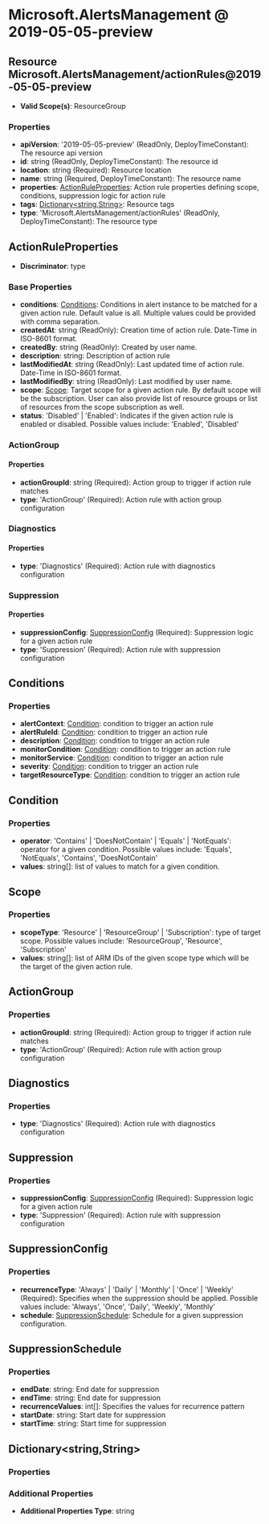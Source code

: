 # Microsoft.AlertsManagement @ 2019-05-05-preview

## Resource Microsoft.AlertsManagement/actionRules@2019-05-05-preview
* **Valid Scope(s)**: ResourceGroup
### Properties
* **apiVersion**: '2019-05-05-preview' (ReadOnly, DeployTimeConstant): The resource api version
* **id**: string (ReadOnly, DeployTimeConstant): The resource id
* **location**: string (Required): Resource location
* **name**: string (Required, DeployTimeConstant): The resource name
* **properties**: [ActionRuleProperties](#actionruleproperties): Action rule properties defining scope, conditions, suppression logic for action rule
* **tags**: [Dictionary<string,String>](#dictionarystringstring): Resource tags
* **type**: 'Microsoft.AlertsManagement/actionRules' (ReadOnly, DeployTimeConstant): The resource type

## ActionRuleProperties
* **Discriminator**: type
### Base Properties
* **conditions**: [Conditions](#conditions): Conditions in alert instance to be matched for a given action rule. Default value is all. Multiple values could be provided with comma separation.
* **createdAt**: string (ReadOnly): Creation time of action rule. Date-Time in ISO-8601 format.
* **createdBy**: string (ReadOnly): Created by user name.
* **description**: string: Description of action rule
* **lastModifiedAt**: string (ReadOnly): Last updated time of action rule. Date-Time in ISO-8601 format.
* **lastModifiedBy**: string (ReadOnly): Last modified by user name.
* **scope**: [Scope](#scope): Target scope for a given action rule. By default scope will be the subscription. User can also provide list of resource groups or list of resources from the scope subscription as well.
* **status**: 'Disabled' | 'Enabled': Indicates if the given action rule is enabled or disabled. Possible values include: 'Enabled', 'Disabled'
### ActionGroup
#### Properties
* **actionGroupId**: string (Required): Action group to trigger if action rule matches
* **type**: 'ActionGroup' (Required): Action rule with action group configuration

### Diagnostics
#### Properties
* **type**: 'Diagnostics' (Required): Action rule with diagnostics configuration

### Suppression
#### Properties
* **suppressionConfig**: [SuppressionConfig](#suppressionconfig) (Required): Suppression logic for a given action rule
* **type**: 'Suppression' (Required): Action rule with suppression configuration


## Conditions
### Properties
* **alertContext**: [Condition](#condition): condition to trigger an action rule
* **alertRuleId**: [Condition](#condition): condition to trigger an action rule
* **description**: [Condition](#condition): condition to trigger an action rule
* **monitorCondition**: [Condition](#condition): condition to trigger an action rule
* **monitorService**: [Condition](#condition): condition to trigger an action rule
* **severity**: [Condition](#condition): condition to trigger an action rule
* **targetResourceType**: [Condition](#condition): condition to trigger an action rule

## Condition
### Properties
* **operator**: 'Contains' | 'DoesNotContain' | 'Equals' | 'NotEquals': operator for a given condition. Possible values include: 'Equals', 'NotEquals', 'Contains', 'DoesNotContain'
* **values**: string[]: list of values to match for a given condition.

## Scope
### Properties
* **scopeType**: 'Resource' | 'ResourceGroup' | 'Subscription': type of target scope. Possible values include: 'ResourceGroup', 'Resource', 'Subscription'
* **values**: string[]: list of ARM IDs of the given scope type which will be the target of the given action rule.

## ActionGroup
### Properties
* **actionGroupId**: string (Required): Action group to trigger if action rule matches
* **type**: 'ActionGroup' (Required): Action rule with action group configuration

## Diagnostics
### Properties
* **type**: 'Diagnostics' (Required): Action rule with diagnostics configuration

## Suppression
### Properties
* **suppressionConfig**: [SuppressionConfig](#suppressionconfig) (Required): Suppression logic for a given action rule
* **type**: 'Suppression' (Required): Action rule with suppression configuration

## SuppressionConfig
### Properties
* **recurrenceType**: 'Always' | 'Daily' | 'Monthly' | 'Once' | 'Weekly' (Required): Specifies when the suppression should be applied. Possible values include: 'Always', 'Once', 'Daily', 'Weekly', 'Monthly'
* **schedule**: [SuppressionSchedule](#suppressionschedule): Schedule for a given suppression configuration.

## SuppressionSchedule
### Properties
* **endDate**: string: End date for suppression
* **endTime**: string: End date for suppression
* **recurrenceValues**: int[]: Specifies the values for recurrence pattern
* **startDate**: string: Start date for suppression
* **startTime**: string: Start time for suppression

## Dictionary<string,String>
### Properties
### Additional Properties
* **Additional Properties Type**: string

